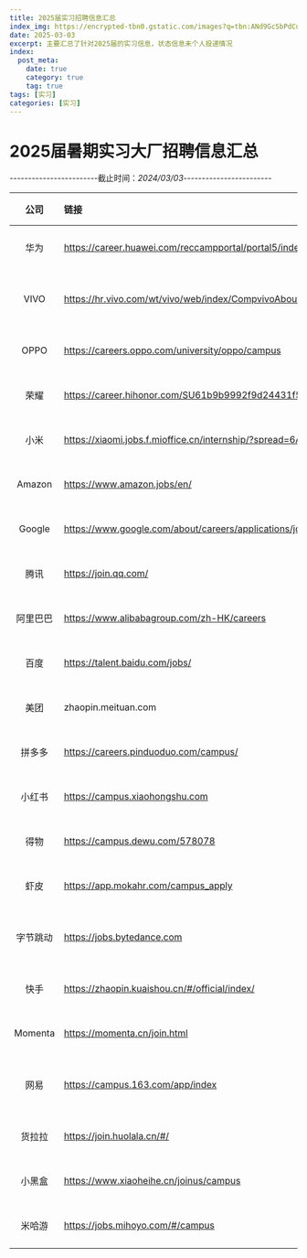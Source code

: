 ```yaml
---
title: 2025届实习招聘信息汇总
index_img: https://encrypted-tbn0.gstatic.com/images?q=tbn:ANd9GcSbPdCuNJz-FIuTf4T4J0pGv2BRF44AXQ8iVg&usqp=CAU
date: 2025-03-03
excerpt: 主要汇总了针对2025届的实习信息，状态信息未个人投递情况
index:
  post_meta:
    date: true
    category: true
    tag: true
tags: [实习]
categories: [实习]
---
```

# 2025届暑期实习大厂招聘信息汇总

------------------------截止时间：*2024/03/03*------------------------

|   公司   | 链接                                                         |   状态   | 投递 | 流程     |  分类  |
| :------: | :----------------------------------------------------------- | :------: | ---- | -------- | :----: |
|   华为   | https://career.huawei.com/reccampportal/portal5/index.html   |   已开   | 已投 | 未启动   | 制造业 |
|   VIVO   | https://hr.vivo.com/wt/vivo/web/index/CompvivoAboutCampus    |   已开   | 已投 | 测评完成 | 制造业 |
|   OPPO   | https://careers.oppo.com/university/oppo/campus              |   未开   | 未投 | /        | 制造业 |
|   荣耀   | https://career.hihonor.com/SU61b9b9992f9d24431f5050a5/pb/interns.html |   未开   | 未投 | /        | 制造业 |
|   小米   | https://xiaomi.jobs.f.mioffice.cn/internship/?spread=6AA3R7B |   未开   | 未投 | /        | 制造业 |
|  Amazon  | https://www.amazon.jobs/en/                                  |   已开   | 已投 | /        | 互联网 |
|  Google  | https://www.google.com/about/careers/applications/jobs/results |   已开   | 已投 | /        | 互联网 |
|   腾讯   | https://join.qq.com/                                         |   已开   | 已投 | 复试     | 互联网 |
| 阿里巴巴 | https://www.alibabagroup.com/zh-HK/careers                   |   未开   | 未投 | /        | 互联网 |
|   百度   | https://talent.baidu.com/jobs/                               |   未开   | 未投 | /        | 互联网 |
|   美团   | zhaopin.meituan.com                                          |   已开   | 已投 | /        | 互联网 |
|  拼多多  | https://careers.pinduoduo.com/campus/                        |   未开   | 未投 | /        | 互联网 |
|  小红书  | https://campus.xiaohongshu.com                               |   未开   | 未投 | /        | 互联网 |
|   得物   | https://campus.dewu.com/578078                               |   未开   | 未投 | /        | 互联网 |
|   虾皮   | https://app.mokahr.com/campus_apply                          |   未开   | 未投 | /        | 互联网 |
| 字节跳动 | https://jobs.bytedance.com                                   | 部分已开 | 未投 | /        | 互联网 |
|   快手   | https://zhaopin.kuaishou.cn/#/official/index/                |   未开   | 未投 | /        | 互联网 |
| Momenta  | https://momenta.cn/join.html                                 |   未开   | 未投 | /        | 互联网 |
|   网易   | https://campus.163.com/app/index                             | 部分已开 | 未投 | /        | 互联网 |
|  货拉拉  | https://join.huolala.cn/#/                                   |   未开   | 未投 | /        | 互联网 |
|  小黑盒  | https://www.xiaoheihe.cn/joinus/campus                       |   未开   | 未投 | /        | 互联网 |
|  米哈游  | https://jobs.mihoyo.com/#/campus                             |   已开   | 未投 | /        | 互联网 |



